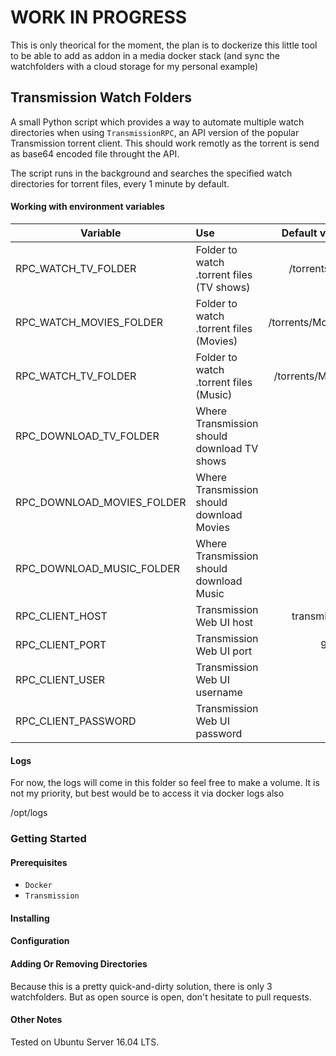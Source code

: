 # WORK IN PROGRESS
This is only theorical for the moment, the plan is to dockerize this little tool to be able to add as addon in a media docker stack (and sync the watchfolders with a cloud storage for my personal 	example)

## Transmission Watch Folders

A small Python script which provides a way to automate multiple watch directories when using `TransmissionRPC`, an API version of the popular Transmission torrent client. This should work remotly as the torrent is send as base64 encoded file throught the API. 

The script runs in the background and searches the specified watch directories for torrent files, every 1 minute by default.




#### Working with environment variables 
| Variable                   | Use                                         |    Default value |
| -------------------------- | :------------------------------------------ | ---------------: |
| RPC_WATCH_TV_FOLDER        | Folder to watch .torrent files (TV shows)   |     /torrents/TV |
| RPC_WATCH_MOVIES_FOLDER    | Folder to watch .torrent files (Movies)     | /torrents/Movies |
| RPC_WATCH_TV_FOLDER        | Folder to watch .torrent files (Music)      |  /torrents/Music |
| RPC_DOWNLOAD_TV_FOLDER     | Where Transmission should download TV shows |                  |
| RPC_DOWNLOAD_MOVIES_FOLDER | Where Transmission should download Movies   |                  |
| RPC_DOWNLOAD_MUSIC_FOLDER  | Where Transmission should download Music    |                  |
| RPC_CLIENT_HOST            | Transmission Web UI host                    |      transmision |
| RPC_CLIENT_PORT            | Transmission Web UI port                    |             9091 |
| RPC_CLIENT_USER            | Transmission Web UI username                |                  |
| RPC_CLIENT_PASSWORD        | Transmission Web UI password                |                  |
####  Logs

For now, the logs will come in this folder so feel free to make a volume. 
It is not my priority, but best would be to access it via docker logs also 

/opt/logs



### Getting Started

#### Prerequisites
* `Docker`
* `Transmission`

#### Installing

#### Configuration


#### Adding Or Removing Directories
Because this is a pretty quick-and-dirty solution, there is only 3 watchfolders. But as open source is open, don't hesitate to pull requests. 


#### Other Notes
Tested on Ubuntu Server 16.04 LTS.
